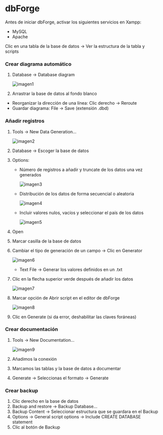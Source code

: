 # dbForge

Antes de iniciar dbForge, activar los siguientes servicios en Xampp:

- MySQL
- Apache

Clic en una tabla de la base de datos → Ver la estructura de la tabla y scripts

### Crear diagrama automático

1. Database → Database diagram
    
    ![imagen1](./Imágenes/imagen1.png)
    
2. Arrastrar la base de datos al fondo blanco
- Reorganizar la dirección de una línea: Clic derecho → Reroute
- Guardar diagrama: File → Save (extensión .dbd)

### Añadir registros

1. Tools → New Data Generation…
    
    ![imagen2](./Imágenes/imagen2.png)
    
2. Database → Escoger la base de datos
3. Options:
    - Número de registros a añadir y truncate de los datos una vez generados
        
        ![imagen3](./Imágenes/imagen3.png)
        
    - Distribución de los datos de forma secuencial o aleatoria
        
        ![imagen4](./Imágenes/imagen4.png)
        
    - Incluir valores nulos, vacíos y seleccionar el país de los datos
        
        ![imagen5](./Imágenes/imagen5.png)
        
4. Open
5. Marcar casilla de la base de datos
6. Cambiar el tipo de generación de un campo → Clic en Generator
    
    ![imagen6](./Imágenes/imagen6.png)
    
    - Text File → Generar los valores definidos en un .txt

7. Clic en la flecha superior verde después de añadir los datos
    
    ![imagen7](./Imágenes/imagen7.png)
    
8. Marcar opción de Abrir script en el editor de dbForge
    
    ![imagen8](./Imágenes/imagen8.png)
    
9. Clic en Generate (si da error, deshabilitar las claves foráneas)

### Crear documentación

1. Tools → New Documentation…
    
    ![imagen9](./Imágenes/imagen9.png)
    
2. Añadimos la conexión
3. Marcamos las tablas y la base de datos a documentar
4. Generate → Seleccionas el formato → Generate

### Crear backup

1. Clic derecho en la base de datos
2. Backup and restore → Backup Database…
3. Backup Content → Seleccionar estructura que se guardara en el Backup
4. Options → General script options → Include CREATE DATABASE statement
5. Clic al botón de Backup